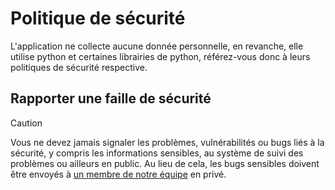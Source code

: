 # Politique de sécurité
L'application ne collecte aucune donnée personnelle, en revanche, elle utilise python et certaines librairies de python, référez-vous donc à leurs politiques de sécurité respective.

## Rapporter une faille de sécurité
> [!CAUTION]
> Vous ne devez jamais signaler les problèmes, vulnérabilités ou bugs liés à la sécurité, y compris les informations sensibles, au système de suivi des problèmes ou ailleurs en public. Au lieu de cela, les bugs sensibles doivent être envoyés à [un membre de notre équipe](README.md#who-are-we-) en privé.